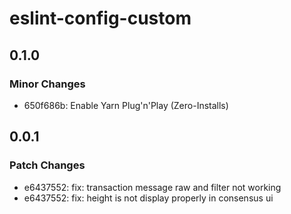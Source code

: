 # eslint-config-custom

## 0.1.0

### Minor Changes

- 650f686b: Enable Yarn Plug'n'Play (Zero-Installs)

## 0.0.1

### Patch Changes

- e6437552: fix: transaction message raw and filter not working
- e6437552: fix: height is not display properly in consensus ui

